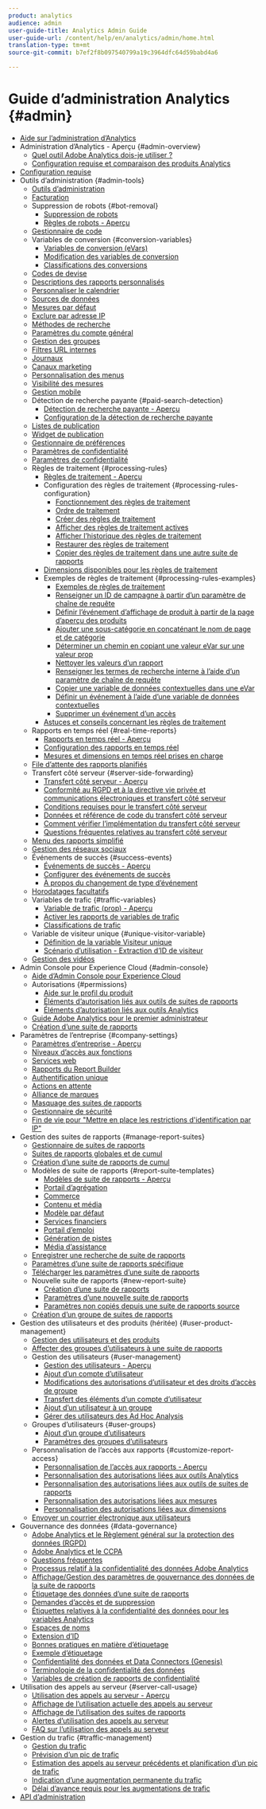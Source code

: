 ```yaml
---
product: analytics
audience: admin
user-guide-title: Analytics Admin Guide
user-guide-url: /content/help/en/analytics/admin/home.html
translation-type: tm+mt
source-git-commit: b7ef2f8b097540799a19c3964dfc64d59babd4a6

---
```



# Guide d’administration Analytics {#admin}

+ [Aide sur l’administration d’Analytics](home.md)
+ Administration d’Analytics - Aperçu {#admin-overview}
   + [Quel outil Adobe Analytics dois-je utiliser ?](c-analytics-product-comparison/which-analytics-tool.md)
   + [Configuration requise et comparaison des produits Analytics](c-analytics-product-comparison/analytics-product-comparison.md)
+ [Configuration requise](c-system-requirements/sys-reqs.md)
+ Outils d’administration {#admin-tools}
   + [Outils d’administration](admin/c-admin-tools.md)
   + [Facturation](admin/billing-admin.md)
   + Suppression de robots {#bot-removal}
      + [Suppression de robots](admin/bot-removal/bot-removal.md)
      + [Règles de robots - Aperçu](admin/bot-removal/bot-rules.md)
   + [Gestionnaire de code](admin/code-manager-admin.md)
   + Variables de conversion {#conversion-variables}
      + [Variables de conversion (eVars)](admin/conversion-var-admin/conversion-var-admin.md)
      + [Modification des variables de conversion](admin/conversion-var-admin/t-conversion-variables-admin.md)
      + [Classifications des conversions](admin/conversion-var-admin/conversion-classifications.md)
   + [Codes de devise](admin/currency.md)
   + [Descriptions des rapports personnalisés](admin/custom-desc-admin.md)
   + [Personnaliser le calendrier](admin/custom-calendar.md)
   + [Sources de données](admin/data-sources.md)
   + [Mesures par défaut](admin/default-metrics.md)
   + [Exclure par adresse IP](admin/exclude-ip.md)
   + [Méthodes de recherche](admin/finding-methods.md)
   + [Paramètres du compte général](admin/general-acct-settings-admin.md)
   + [Gestion des groupes](admin/group.md)
   + [Filtres URL internes](admin/internal-url-filter-admin.md)
   + [Journaux](admin/logs.md)
   + [Canaux marketing](admin/marketing-channels-admin.md)
   + [Personnalisation des menus](admin/customize-menus.md)
   + [Visibilité des mesures](admin/metric-visibility.md)
   + [Gestion mobile](admin/mobile-management.md)
   + Détection de recherche payante {#paid-search-detection}
      + [Détection de recherche payante - Aperçu](admin/paid-search-detection/paid-search-detection.md)
      + [Configuration de la détection de recherche payante](admin/paid-search-detection/t-paid-search-detection.md)
   + [Listes de publication](admin/publishing-list.md)
   + [Widget de publication](admin/publishing-widgets-admin.md)
   + [Gestionnaire de préférences](admin/preferences-manager.md)
   + [Paramètres de confidentialité](admin/privacy-settings.md)
   + [Paramètres de confidentialité](admin/privacy-reporting.md)
   + Règles de traitement {#processing-rules}
      + [Règles de traitement - Aperçu](admin/c-processing-rules/processing-rules.md)
      + Configuration des règles de traitement {#processing-rules-configuration}
         + [Fonctionnement des règles de traitement](admin/c-processing-rules/c-processing-rules-configuration/processing-rules-about.md)
         + [Ordre de traitement](admin/c-processing-rules/c-processing-rules-configuration/processing-rule-order.md)
         + [Créer des règles de traitement](admin/c-processing-rules/c-processing-rules-configuration/t-processing-rules.md)
         + [Afficher des règles de traitement actives](admin/c-processing-rules/c-processing-rules-configuration/t-processing-rules-view.md)
         + [Afficher l’historique des règles de traitement](admin/c-processing-rules/c-processing-rules-configuration/t-processing-rule-view-history.md)
         + [Restaurer des règles de traitement](admin/c-processing-rules/c-processing-rules-configuration/t-processing-rules-restore.md)
         + [Copier des règles de traitement dans une autre suite de rapports](admin/c-processing-rules/c-processing-rules-configuration/t-processing-rules-copy-to-rs.md)
      + [Dimensions disponibles pour les règles de traitement](admin/c-processing-rules/processing-rule-dimensions.md)
      + Exemples de règles de traitement {#processing-rules-examples}
         + [Exemples de règles de traitement](admin/c-processing-rules/processing-rules-examples/processing-rules-examples.md)
         + [Renseigner un ID de campagne à partir d’un paramètre de chaîne de requête](admin/c-processing-rules/processing-rules-examples/processing-rules-populate-campaign-id.md)
         + [Définir l’événement d’affichage de produit à partir de la page d’aperçu des produits](admin/c-processing-rules/processing-rules-examples/setting-the-product-view-event.md)
         + [Ajouter une sous-catégorie en concaténant le nom de page et de catégorie](admin/c-processing-rules/processing-rules-examples/subcategory-concatenating.md)
         + [Déterminer un chemin en copiant une valeur eVar sur une valeur prop](admin/c-processing-rules/processing-rules-examples/processing-rules-determining-path.md)
         + [Nettoyer les valeurs d’un rapport](admin/c-processing-rules/processing-rules-examples/clean-up-values-in-a-report.md)
         + [Renseigner les termes de recherche interne à l’aide d’un paramètre de chaîne de requête](admin/c-processing-rules/processing-rules-examples/processing-rules-populating-internal-search.md)
         + [Copier une variable de données contextuelles dans une eVar](admin/c-processing-rules/processing-rules-examples/processing-rules-copy-context-data.md)
         + [Définir un événement à l’aide d’une variable de données contextuelles](admin/c-processing-rules/processing-rules-examples/processing-rules-copy-context-data-event.md)
         + [Supprimer un événement d’un accès](admin/c-processing-rules/processing-rules-examples/processing-rules-remove-event.md)
      + [Astuces et conseils concernant les règles de traitement](admin/c-processing-rules/processing-rules-tips.md)
   + Rapports en temps réel {#real-time-reports}
      + [Rapports en temps réel - Aperçu](admin/realtime/realtime.md)
      + [Configuration des rapports en temps réel](admin/realtime/t-realtime-admin.md)
      + [Mesures et dimensions en temps réel prises en charge](admin/realtime/realtime-metrics.md)
   + [File d’attente des rapports planifiés](admin/scheduled-reports-admin.md)
   + Transfert côté serveur {#server-side-forwarding}
      + [Transfert côté serveur - Aperçu](admin/c-server-side-forwarding/ssf.md)
      + [Conformité au RGPD et à la directive vie privée et communications électroniques et transfert côté serveur](admin/c-server-side-forwarding/ssf-gdpr.md)
      + [Conditions requises pour le transfert côté serveur](admin/c-server-side-forwarding/ssf-requirements.md)
      + [Données et référence de code du transfert côté serveur](admin/c-server-side-forwarding/ssf-reference.md)
      + [Comment vérifier l’implémentation du transfert côté serveur](admin/c-server-side-forwarding/ssf-verify.md)
      + [Questions fréquentes relatives au transfert côté serveur](admin/c-server-side-forwarding/ssf-faq.md)
   + [Menu des rapports simplifié](admin/t-simplified-menu.md)
   + [Gestion des réseaux sociaux](admin/social-management.md)
   + Événements de succès {#success-events}
      + [Événements de succès - Aperçu](admin/c-success-events/success-event.md)
      + [Configurer des événements de succès](admin/c-success-events/t-success-events.md)
      + [À propos du changement de type d’événement](admin/c-success-events/event-type.md)
   + [Horodatages facultatifs](admin/timestamp-optional.md)
   + Variables de trafic {#traffic-variables}
      + [Variable de trafic (prop) - Aperçu](admin/c-traffic-variables/traffic-var.md)
      + [Activer les rapports de variables de trafic](admin/c-traffic-variables/t-traffic-variable.md)
      + [Classifications de trafic](admin/c-traffic-variables/traffic-classifications.md)
   + Variable de visiteur unique {#unique-visitor-variable}
      + [Définition de la variable Visiteur unique](admin/unique-visitor-variable-admin/t-unique-visitor-variable.md)
      + [Scénario d’utilisation - Extraction d’ID de visiteur](admin/unique-visitor-variable-admin/extract-visitorids-usecase.md)
   + [Gestion des vidéos](admin/video-management.md)
+ Admin Console pour Experience Cloud {#admin-console}
   + [Aide d’Admin Console pour Experience Cloud](admin-console/home.md)
   + Autorisations {#permissions}
      + [Aide sur le profil du produit](admin-console/permissions/product-profile.md)
      + [Éléments d’autorisation liés aux outils de suites de rapports](admin-console/permissions/report-suite-tools.md)
      + [Éléments d’autorisation liés aux outils Analytics](admin-console/permissions/analytics-tools.md)
   + [Guide Adobe Analytics pour le premier administrateur](admin-console/first-admin-guide.md)
   + [Création d’une suite de rapports](admin-console/create-report-suite.md)
+ Paramètres de l’entreprise {#company-settings}
   + [Paramètres d’entreprise - Aperçu](company/c-company-settings.md)
   + [Niveaux d’accès aux fonctions](company/feature-access-levels.md)
   + [Services web](company/web-services-admin.md)
   + [Rapports du Report Builder](company/report-builder-reports-admin.md)
   + [Authentification unique](company/single-signon-admin.md)
   + [Actions en attente](company/pending-actions-admin.md)
   + [Alliance de marques](company/co-branding-admin.md)
   + [Masquage des suites de rapports](company/c-hide-report-suites.md)
   + [Gestionnaire de sécurité](company/security-manager.md)
   + [Fin de vie pour "Mettre en place les restrictions d'identification par IP"](company/login-restrictions-eol.md)
+ Gestion des suites de rapports {#manage-report-suites}
   + [Gestionnaire de suites de rapports](c-manage-report-suites/report-suites-admin.md)
   + [Suites de rapports globales et de cumul](c-manage-report-suites/rollup-report-suite.md)
   + [Création d’une suite de rapports de cumul](c-manage-report-suites/t-rollups.md)
   + Modèles de suite de rapports {#report-suite-templates}
      + [Modèles de suite de rapports - Aperçu](c-manage-report-suites/c-report-suite-templates/report-suite-templates.md)
      + [Portail d’agrégation](c-manage-report-suites/c-report-suite-templates/aggregator-portal.md)
      + [Commerce](c-manage-report-suites/c-report-suite-templates/commerce-admin.md)
      + [Contenu et média](c-manage-report-suites/c-report-suite-templates/content-media.md)
      + [Modèle par défaut](c-manage-report-suites/c-report-suite-templates/default-rs-template.md)
      + [Services financiers](c-manage-report-suites/c-report-suite-templates/financial-services.md)
      + [Portail d’emploi](c-manage-report-suites/c-report-suite-templates/job-portal.md)
      + [Génération de pistes](c-manage-report-suites/c-report-suite-templates/lead-generation.md)
      + [Média d’assistance](c-manage-report-suites/c-report-suite-templates/support-media.md)
   + [Enregistrer une recherche de suite de rapports](c-manage-report-suites/t-report-suite-saved-search.md)
   + [Paramètres d’une suite de rapports spécifique](c-manage-report-suites/individual-rs-settings.md)
   + [Télécharger les paramètres d’une suite de rapports](c-manage-report-suites/t-download-rs-settings.md)
   + Nouvelle suite de rapports {#new-report-suite}
      + [Création d’une suite de rapports](c-manage-report-suites/c-new-report-suite/t-create-a-report-suite.md)
      + [Paramètres d’une nouvelle suite de rapports](c-manage-report-suites/c-new-report-suite/new-report-suite.md)
      + [Paramètres non copiés depuis une suite de rapports source](c-manage-report-suites/c-new-report-suite/settings-not-copied-from-rs.md)
   + [Création d’un groupe de suites de rapports](c-manage-report-suites/t-create-rs-group.md)
+ Gestion des utilisateurs et des produits (héritée) {#user-product-management}
   + [Gestion des utilisateurs et des produits](user-management2/user-management.md)
   + [Affecter des groupes d’utilisateurs à une suite de rapports](user-management2/t-group-access-report-suite.md)
   + Gestion des utilisateurs {#user-management}
      + [Gestion des utilisateurs - Aperçu](user-management2/c-user-management/users.md)
      + [Ajout d’un compte d’utilisateur](user-management2/c-user-management/t-add-user-account.md)
      + [Modifications des autorisations d’utilisateur et des droits d’accès de groupe](user-management2/c-user-management/permissions-changes.md)
      + [Transfert des éléments d’un compte d’utilisateur](user-management2/c-user-management/t-transfer-user-accout-privileges.md)
      + [Ajout d’un utilisateur à un groupe](user-management2/c-user-management/t-add-user-to-group.md)
      + [Gérer des utilisateurs des Ad Hoc Analysis](user-management2/c-user-management/t-manage-dsc-users-admin.md)
   + Groupes d’utilisateurs {#user-groups}
      + [Ajout d’un groupe d’utilisateurs](user-management2/c-user-groups/t-user-group.md)
      + [Paramètres des groupes d’utilisateurs](user-management2/c-user-groups/groups.md)
   + Personnalisation de l’accès aux rapports {#customize-report-access}
      + [Personnalisation de l’accès aux rapports - Aperçu](user-management2/c-customize-report-access/groups-customize-report-access.md)
      + [Personnalisation des autorisations liées aux outils Analytics](user-management2/c-customize-report-access/groups-analytics-tools.md)
      + [Personnalisation des autorisations liées aux outils de suites de rapports](user-management2/c-customize-report-access/groups-report-suite-tools.md)
      + [Personnalisation des autorisations liées aux mesures](user-management2/c-customize-report-access/groups-metrics.md)
      + [Personnalisation des autorisations liées aux dimensions](user-management2/c-customize-report-access/groups-dimensions.md)
   + [Envoyer un courrier électronique aux utilisateurs](user-management2/t-email-users.md)
+ Gouvernance des données {#data-governance}
   + [Adobe Analytics et le Règlement général sur la protection des données (RGPD)](c-data-governance/an-gdpr-overview.md)
   + [Adobe Analytics et le CCPA](c-data-governance/an-ccpa-overview.md)
   + [Questions fréquentes](c-data-governance/gdpr-faq.md)
   + [Processus relatif à la confidentialité des données Adobe Analytics](c-data-governance/an-gdpr-workflow.md)
   + [Affichage/Gestion des paramètres de gouvernance des données de la suite de rapports](c-data-governance/gdpr-view-settings.md)
   + [Étiquetage des données d’une suite de rapports](c-data-governance/gdpr-setup-reportsuite.md)
   + [Demandes d’accès et de suppression](c-data-governance/gdpr-submit-access-delete.md)
   + [Étiquettes relatives à la confidentialité des données pour les variables Analytics](c-data-governance/gdpr-labels.md)
   + [Espaces de noms](c-data-governance/gdpr-namespaces.md)
   + [Extension d’ID](c-data-governance/gdpr-id-expansion.md)
   + [Bonnes pratiques en matière d’étiquetage](c-data-governance/gdpr-analytics-ids.md)
   + [Exemple d’étiquetage](c-data-governance/gdpr-labeling-example.md)
   + [Confidentialité des données et Data Connectors (Genesis)](c-data-governance/data-connectors-gdpr.md)
   + [Terminologie de la confidentialité des données](c-data-governance/gdpr-terminology.md)
   + [Variables de création de rapports de confidentialité](c-data-governance/consent-variables.md)
+ Utilisation des appels au serveur {#server-call-usage}
   + [Utilisation des appels au serveur - Aperçu](c-server-call-usage/overage-overview.md)
   + [Affichage de l’utilisation actuelle des appels au serveur](c-server-call-usage/server-call-usage-dashboard.md)
   + [Affichage de l’utilisation des suites de rapports](c-server-call-usage/report-suite-usage.md)
   + [Alertes d’utilisation des appels au serveur](c-server-call-usage/scu-alerts.md)
   + [FAQ sur l’utilisation des appels au serveur](c-server-call-usage/overage-faq.md)
+ Gestion du trafic {#traffic-management}
   + [Gestion du trafic](c-traffic-management/traffic-management.md)
   + [Prévision d’un pic de trafic](c-traffic-management/t-traffic-schedule-spike.md)
   + [Estimation des appels au serveur précédents et planification d’un pic de trafic](c-traffic-management/traffic-spike-estimate-past-server-calls.md)
   + [Indication d’une augmentation permanente du trafic](c-traffic-management/t-traffic-permanent.md)
   + [Délai d’avance requis pour les augmentations de trafic](c-traffic-management/traffic-lead-time.md)
+ [API d’administration](c-admin-api/c-admin-api.md)
